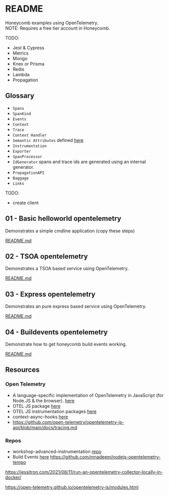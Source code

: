 # README

Honeycomb examples using OpenTelemetry.  
NOTE: Requires a free tier account in Honeycomb.  

TODO:

* Jest & Cypress
* Metrics
* Mongo
* Knex or Prisma
* Redis
* Lambda
* Propagation

## Glossary

* `Spans`
* `SpanKind`
* `Events`
* `Context`
* `Trace`
* `Context Handler`
* `Semantic Attributes` defined [here](https://github.com/open-telemetry/opentelemetry-specification/blob/main/specification/resource/semantic_conventions/README.md)
* `Instrumentation`
* `Exporter` 
* `SpanProcessor`
* `IdGenerator` spans and trace ids are generated using an internal generator.
* `PropagationAPI`
* `Baggage`
* `Links`

TODO:

* create client

## 01 - Basic helloworld opentelemetry

Demonstrates a simple cmdline application (copy these steps)  

[README.md](./01_helloworld_typescript_opentelemetry/README.md)  

## 02 - TSOA opentelemetry

Demonstrates a TSOA based service using OpenTelemetry.  

[README.md](./02_simple_tsoa_opentelemetry/README.md)  

## 03 - Express opentelemetry

Demonstrates an pure express based service using OpenTelemetry.  

[README.md](./03_simple_express/README.md)  

## 04 - Buildevents opentelemetry

Demonstrate how to get honeycomb build events working.  

[README.md](./04_buildevents/README.md)  

## Resources

### Open Telemetry

* A language-specific implementation of OpenTelemetry in JavaScript (for Node.JS & the browser). [here](https://opentelemetry.io/docs/instrumentation/js/)
* OTEL JS package [here](https://github.com/open-telemetry/opentelemetry-js)
* OTEL JS instrumentation packages [here](https://github.com/open-telemetry/opentelemetry-js-contrib)
* context-async-hooks [here](https://www.npmjs.com/package/@opentelemetry/context-async-hooks)
* https://github.com/open-telemetry/opentelemetry-js-api/blob/main/docs/tracing.md

### Repos

* workshop-advanced-instrumentation [repo](https://github.com/honeycombio/workshop-advanced-instrumentation)
* Build Events [here](https://github.com/honeycombio/buildevents)
https://github.com/mnadeem/nodejs-opentelemetry-tempo


https://jessitron.com/2021/08/11/run-an-opentelemetry-collector-locally-in-docker/



https://open-telemetry.github.io/opentelemetry-js/modules.html

